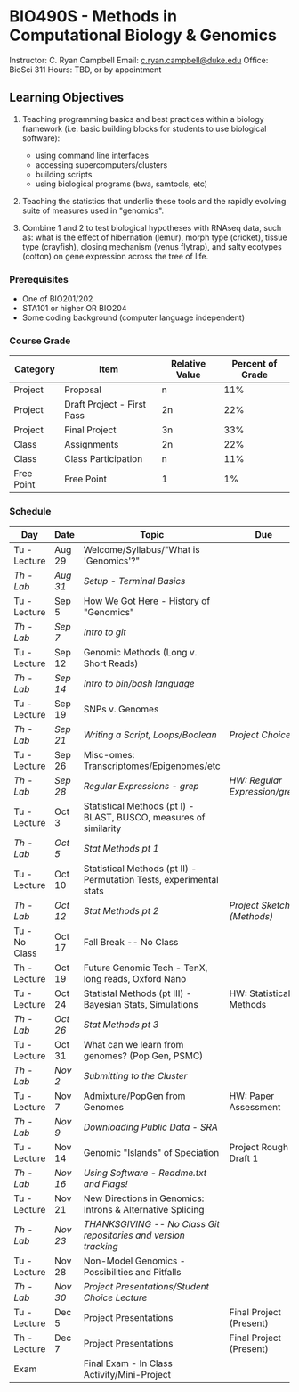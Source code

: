 # BIO490S - Methods in Computational Biology & Genomics

Instructor: C. Ryan Campbell
Email: [c.ryan.campbell@duke.edu](c.ryan.campbell@duke.edu)
Office: BioSci 311
Hours: TBD, or by appointment

## Learning Objectives			
1. Teaching programming basics and best practices within a biology framework (i.e. basic building blocks for students to use biological software):
	* using command line interfaces
	* accessing supercomputers/clusters
	* building scripts
	* using biological programs (bwa, samtools, etc)

2. Teaching the statistics that underlie these tools and the rapidly evolving suite of measures used in "genomics".

3. Combine 1 and 2 to test biological hypotheses with RNAseq data, such as: what is the effect of hibernation (lemur), morph type (cricket), tissue type (crayfish), closing mechanism (venus flytrap), and salty ecotypes (cotton) on gene expression across the tree of life.

### Prerequisites
- One of BIO201/202
- STA101 or higher OR BIO204
- Some coding background (computer language independent)

### Course Grade
|Category|Item|Relative Value|Percent of Grade|
|--------|----|-------|----------------|
|Project|Proposal|n|11%|
|Project|Draft Project - First Pass|2n|22%|
|Project|Final Project|3n|33%|
|Class|Assignments|2n|22%|
|Class|Class Participation|n|11%|
|Free Point|Free Point|1|1%|

### Schedule
|Day|Date|Topic|Due|
|-------------|-------------|-----------------------------------------------------|-------------|
|Tu - Lecture|Aug 29|Welcome/Syllabus/"What is 'Genomics'?"||
|_Th - Lab_|_Aug 31_|_Setup - Terminal Basics_||
|Tu - Lecture|Sep 5|How We Got Here - History of "Genomics"||
|_Th - Lab_|_Sep 7_|_Intro to git_||
|Tu - Lecture|Sep 12|Genomic Methods (Long v. Short Reads)||
|_Th - Lab_|_Sep 14_|_Intro to bin/bash language_||
|Tu - Lecture|Sep 19|SNPs v. Genomes||
|_Th - Lab_|_Sep 21_|_Writing a Script, Loops/Boolean_|_Project Choice_|
|Tu - Lecture|Sep 26|Misc-omes: Transcriptomes/Epigenomes/etc||
|_Th - Lab_|_Sep 28_|_Regular Expressions - grep_|_HW: Regular Expression/grep_|
|Tu - Lecture|Oct 3|Statistical Methods (pt I) - BLAST, BUSCO, measures of similarity||
|_Th - Lab_|_Oct 5_|_Stat Methods pt 1_||
|Tu - Lecture|Oct 10|Statistical Methods (pt II) - Permutation Tests, experimental stats||
|_Th - Lab_|_Oct 12_|_Stat Methods pt 2_|_Project Sketch (Methods)_|
|Tu - No Class|Oct 17|Fall Break -- No Class||
|Th - Lecture|Oct 19|Future Genomic Tech - TenX, long reads, Oxford Nano||
|Tu - Lecture|Oct 24|Statistal Methods (pt III) - Bayesian Stats, Simulations|HW: Statistical Methods|
|_Th - Lab_|_Oct 26_|_Stat Methods pt 3_||
|Tu - Lecture|Oct 31|What can we learn from genomes? (Pop Gen, PSMC)||
|_Th - Lab_|_Nov 2_|_Submitting to the Cluster_||
|Tu - Lecture|Nov 7|Admixture/PopGen from Genomes|HW: Paper Assessment|
|_Th - Lab_|_Nov 9_|_Downloading Public Data - SRA_||
|Tu - Lecture|Nov 14|Genomic "Islands" of Speciation|Project Rough Draft 1|
|_Th - Lab_|_Nov 16_|_Using Software - Readme.txt and Flags!_||
|Tu - Lecture|Nov 21|New Directions in Genomics: Introns & Alternative Splicing||
|_Th - Lab_|_Nov 23_|_THANKSGIVING -- No Class Git repositories and version tracking_||
|Tu - Lecture|Nov 28|Non-Model Genomics - Possibilities and Pitfalls||
|_Th - Lab_|_Nov 30_|_Project Presentations/Student Choice Lecture_||
|Tu - Lecture|Dec 5|Project Presentations|Final Project (Present)|
|Th - Lecture|Dec 7|Project Presentations|Final Project (Present)|
|Exam| |Final Exam - In Class Activity/Mini-Project||